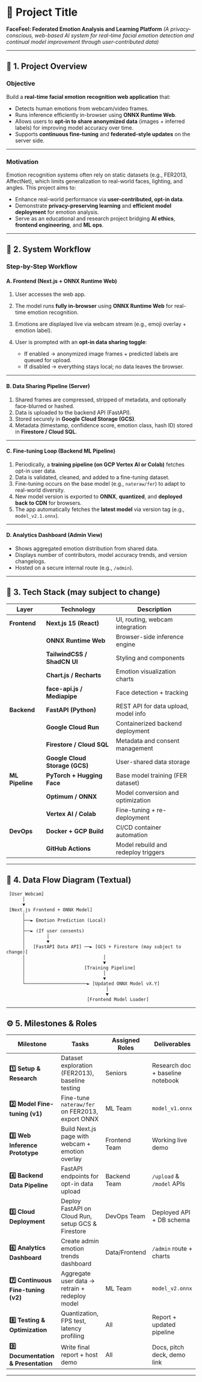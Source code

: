 # 🧠 Project Title

**FaceFeel: Federated Emotion Analysis and Learning Platform**
*(A privacy-conscious, web-based AI system for real-time facial emotion detection and continual model improvement through user-contributed data)*

---

## 🎯 1. Project Overview

### Objective

Build a **real-time facial emotion recognition web application** that:

* Detects human emotions from webcam/video frames.
* Runs inference efficiently in-browser using **ONNX Runtime Web**.
* Allows users to **opt-in to share anonymized data** (images + inferred labels) for improving model accuracy over time.
* Supports **continuous fine-tuning** and **federated-style updates** on the server side.

---

### Motivation

Emotion recognition systems often rely on static datasets (e.g., FER2013, AffectNet), which limits generalization to real-world faces, lighting, and angles.
This project aims to:

* Enhance real-world performance via **user-contributed, opt-in data**.
* Demonstrate **privacy-preserving learning** and **efficient model deployment** for emotion analysis.
* Serve as an educational and research project bridging **AI ethics**, **frontend engineering**, and **ML ops**.

---

## 🧩 2. System Workflow

### Step-by-Step Workflow

#### **A. Frontend (Next.js + ONNX Runtime Web)**

1. User accesses the web app.
2. The model runs **fully in-browser** using **ONNX Runtime Web** for real-time emotion recognition.
3. Emotions are displayed live via webcam stream (e.g., emoji overlay + emotion label).
4. User is prompted with an **opt-in data sharing toggle**:

   * If enabled → anonymized image frames + predicted labels are queued for upload.
   * If disabled → everything stays local; no data leaves the browser.

---

#### **B. Data Sharing Pipeline (Server)**

1. Shared frames are compressed, stripped of metadata, and optionally face-blurred or hashed.
2. Data is uploaded to the backend API (FastAPI).
3. Stored securely in **Google Cloud Storage (GCS)**.
4. Metadata (timestamp, confidence score, emotion class, hash ID) stored in **Firestore / Cloud SQL**.

---

#### **C. Fine-tuning Loop (Backend ML Pipeline)**

1. Periodically, a **training pipeline (on GCP Vertex AI or Colab)** fetches opt-in user data.
2. Data is validated, cleaned, and added to a fine-tuning dataset.
3. Fine-tuning occurs on the base model (e.g., `nateraw/fer`) to adapt to real-world diversity.
4. New model version is exported to **ONNX**, **quantized**, and **deployed back to CDN** for browsers.
5. The app automatically fetches the **latest model** via version tag (e.g., `model_v2.1.onnx`).

---

#### **D. Analytics Dashboard (Admin View)**

* Shows aggregated emotion distribution from shared data.
* Displays number of contributors, model accuracy trends, and version changelogs.
* Hosted on a secure internal route (e.g., `/admin`).

---

## 🧠 3. Tech Stack (may subject to change)

| Layer           | Technology                     | Description                          |
| --------------- | ------------------------------ | ------------------------------------ |
| **Frontend**    | **Next.js 15 (React)**         | UI, routing, webcam integration      |
|                 | **ONNX Runtime Web**           | Browser-side inference engine        |
|                 | **TailwindCSS / ShadCN UI**    | Styling and components               |
|                 | **Chart.js / Recharts**        | Emotion visualization charts         |
|                 | **face-api.js / Mediapipe**    | Face detection + tracking            |
| **Backend**     | **FastAPI (Python)**           | REST API for data upload, model info |
|                 | **Google Cloud Run**           | Containerized backend deployment     |
|                 | **Firestore / Cloud SQL**      | Metadata and consent management      |
|                 | **Google Cloud Storage (GCS)** | User-shared data storage             |
| **ML Pipeline** | **PyTorch + Hugging Face**     | Base model training (FER dataset)    |
|                 | **Optimum / ONNX**             | Model conversion and optimization    |
|                 | **Vertex AI / Colab**          | Fine-tuning + re-deployment          |
| **DevOps**      | **Docker + GCP Build**         | CI/CD container automation           |
|                 | **GitHub Actions**             | Model rebuild and redeploy triggers  |

---

## 🔁 4. Data Flow Diagram (Textual)

```
 [User Webcam]
      │
      ▼
 [Next.js Frontend + ONNX Model]
      │
      ├──► Emotion Prediction (Local)
      │
      ├──► (If user consents)
      │        │
      │        ▼
      │   [FastAPI Data API] ──► [GCS + Firestore (may subject to change)]
      │                             │
      │                             ▼
      │                      [Training Pipeline]
      │                             │
      │                             ▼
      └───────────────────────► [Updated ONNX Model vX.Y]
                                     │
                                     ▼
                              [Frontend Model Loader]
```

---

## ⚙️ 5. Milestones & Roles

| Milestone                            | Tasks                                              | Assigned Roles | Deliverables                     | 
| ------------------------------------ | -------------------------------------------------- | -------------- | -------------------------------- | 
| **1️⃣ Setup & Research**             | Dataset exploration (FER2013), baseline testing    | Seniors        | Research doc + baseline notebook | 
| **2️⃣ Model Fine-tuning (v1)**       | Fine-tune `nateraw/fer` on FER2013, export ONNX    | ML Team        | `model_v1.onnx`                  | 
| **3️⃣ Web Inference Prototype**      | Build Next.js page with webcam + emotion overlay   | Frontend Team  | Working live demo                |
| **4️⃣ Backend Data Pipeline**        | FastAPI endpoints for opt-in data upload           | Backend Team   | `/upload` & `/model` APIs        | 
| **5️⃣ Cloud Deployment**             | Deploy FastAPI on Cloud Run, setup GCS & Firestore | DevOps Team    | Deployed API + DB schema         | 
| **6️⃣ Analytics Dashboard**          | Create admin emotion trends dashboard              | Data/Frontend  | `/admin` route + charts          | 
| **7️⃣ Continuous Fine-tuning (v2)**  | Aggregate user data → retrain + redeploy model     | ML Team        | `model_v2.onnx`                  | 
| **8️⃣ Testing & Optimization**       | Quantization, FPS test, latency profiling          | All            | Report + updated pipeline        | 
| **9️⃣ Documentation & Presentation** | Write final report + host demo                     | All            | Docs, pitch deck, demo link      | 
---
